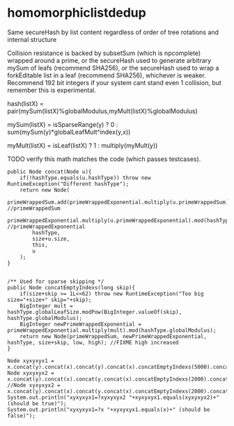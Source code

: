 # homomorphiclistdedup
Same secureHash by list content regardless of order of tree rotations and internal structure

Collision resistance is backed by subsetSum (which is npcomplete) wrapped around a prime,
or the secureHash used to generate arbitrary mySum of leafs (recommend SHA256),
or the secureHash used to wrap a forkEditable list in a leaf (recommend SHA256),
whichever is weaker. Recommend 192 bit integers if your system cant stand even 1 collision,
but remember this is experimental.

hash(listX) = pair(mySum(listX)%globalModulus,myMult(listX)%globalModulus)

mySum(listX) = isSparseRange(y) ? 0 : sum<y in listX>(mySum(y)*globalLeafMult^index(y,x))

myMult(listX) = isLeaf(listX) ? 1 : multiply<y in listX>(myMult(y))

TODO verify this math matches the code (which passes testcases).

	public Node concat(Node u){
		if(!hashType.equals(u.hashType)) throw new RuntimeException("Different hashType");
		return new Node(
			primeWrappedSum.add(primeWrappedExponential.multiply(u.primeWrappedSum)).mod(hashType.globalModulus), //primeWrappedSum
			primeWrappedExponential.multiply(u.primeWrappedExponential).mod(hashType.globalModulus), //primeWrappedExponential
			hashType,
			size+u.size,
			this,
			u
		);
	}
	
	
	/** Used for sparse skipping */
	public Node concatEmptyIndexs(long skip){
		if(size+skip >= 1L<<62) throw new RuntimeException("Too big size="+size+" skip="+skip);
		BigInteger mult = hashType.globalLeafSize.modPow(BigInteger.valueOf(skip), hashType.globalModulus);
		BigInteger newPrimeWrappedExponential = primeWrappedExponential.multiply(mult).mod(hashType.globalModulus);
		return new Node(primeWrappedSum, newPrimeWrappedExponential, hashType, size+skip, low, high); //FIXME high increased
	}
	
	Node xyxyxyx1 = x.concat(y).concat(x).concat(y).concat(x).concatEmptyIndexs(5000).concat(x).concat(y);
	Node xyxyxyx2 = x.concat(y).concat(x).concat(y.concat(x).concatEmptyIndexs(2000).concatEmptyIndexs(3000).concat(x).concat(y));
	//Node xyxyxyx2 = x.concat(y).concat(x).concat(y.concat(x).concatEmptyIndexs(2000).concatEmptyIndexs(3000).concat(x).concat(y));
	System.out.println("xyxyxyx1=?xyxyxyx2 "+xyxyxyx1.equals(xyxyxyx2)+" (should be true)");
	System.out.println("xyxyxyx1=?x "+xyxyxyx1.equals(x)+" (should be false)");